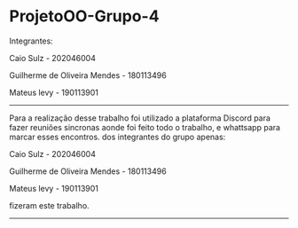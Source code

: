 # ProjetoOO-Grupo-4
Integrantes:

Caio Sulz - 202046004

Guilherme de Oliveira Mendes - 180113496

Mateus levy - 190113901

****** 

Para a realização desse trabalho foi utilizado a plataforma Discord para fazer reuniões sincronas aonde foi feito todo o trabalho,
e whattsapp para marcar esses encontros.
dos integrantes do grupo apenas:

Caio Sulz - 202046004

Guilherme de Oliveira Mendes - 180113496

Mateus levy - 190113901

fizeram este trabalho.

*******
